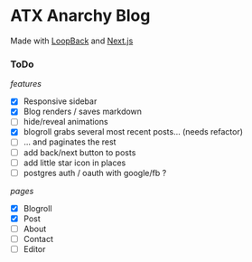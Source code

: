 # ATX Anarchy Blog

Made with [LoopBack](http://loopback.io) and [Next.js](https://github.com/zeit/next.js/)

### ToDo
*features*
- [x] Responsive sidebar
- [x] Blog renders / saves markdown
- [ ] hide/reveal animations
- [x] blogroll grabs several most recent posts... (needs refactor)
- [ ] ... and paginates the rest
- [ ] add back/next button to posts
- [ ] add little star icon in places
- [ ] postgres auth / oauth with google/fb ?

*pages*
- [x] Blogroll
- [x] Post
- [ ] About
- [ ] Contact
- [ ] Editor